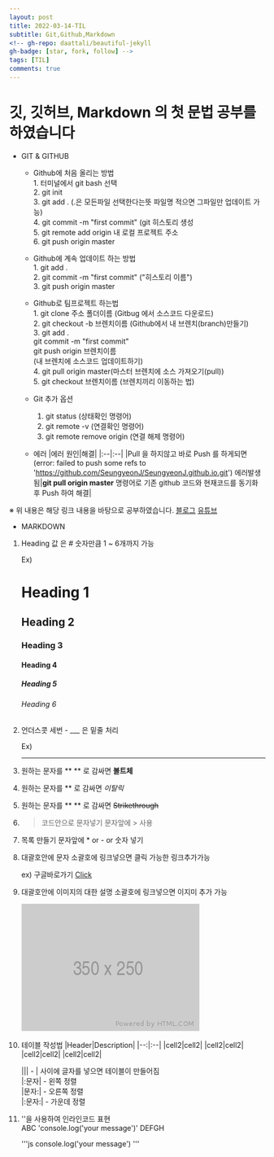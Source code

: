 ```yaml
---
layout: post
title: 2022-03-14-TIL
subtitle: Git,Github,Markdown
<!-- gh-repo: daattali/beautiful-jekyll
gh-badge: [star, fork, follow] -->
tags: [TIL]
comments: true
---
```

# 깃, 깃허브, Markdown 의 첫 문법 공부를 하였습니다

* GIT & GITHUB
  * Github에 처음 올리는 방법\
        1. 터미널에서 git bash 선택  
        2. git init \
        3. git add . (.은 모든파일 선택한다는뜻 파일명 적으면 그파일만 업데이트 가능)\
        4. git commit -m "first commit" (git 히스토리 생성\
        5. git remote add origin 내 로컬 프로젝트 주소\
        6. git push origin master

  * Github에 계속 업데이트 하는 방법\
        1. git add .\
        2. git commit -m "first commit" ("히스토리 이름")\
        3. git push origin master

  * Github로 팀프로젝트 하는법\
        1. git clone 주소 폴더이름 (Gitbug 에서 소스코드 다운로드)\
        2. git checkout -b 브렌치이름 (Github에서 내 브렌치(branch)만들기)\
        3. git add . \
            git commit -m "first commit" \
            git push origin 브렌치이름\
            (내 브렌치에 소스코드 업데이트하기)\
        4. git pull origin master(마스터 브렌치에 소스 가져오기(pull))\
        5. git checkout 브렌치이름 (브렌치끼리 이동하는 법)
   
  * Git 추가 옵션
      1. git status (상태확인 명령어)
      2. git remote -v (연결확인 명령어)
      3. git remote remove origin (연결 해제 명령어)

  * 에러
    |에러 원인|해결|
    |:--|:--|
    |Pull 을 하지않고 바로 Push 를 하게되면(error: failed to push some refs to 'https://github.com/SeungyeonJ/SeungyeonJ.github.io.git') 에러발생됨|**git pull origin master** 명령어로 기존 github 코드와 현재코드를 동기화 후 Push 하여 해결|


※ 위 내용은 해당 링크 내용을 바탕으로 공부하였습니다.
 [블로그](https://hackmd.io/@oW_dDxdsRoSpl0M64Tfg2g/ByfwpNJ-K)
[유튜브](https://www.youtube.com/watch?v=cwC8t9dno2s)
* MARKDOWN

1. Heading 값 은 # 숫자만큼 1 ~ 6개까지 가능
   
   Ex)
   # Heading 1
   ## Heading 2
   ### Heading 3
   #### Heading 4
   ##### Heading 5
   ###### Heading 6

2. 언더스콧 세번 - ___ 은 밑줄 처리 

    Ex)
    ___

3. 원하는 문자를 ** ** 로 감싸면 **볼트체**

4. 원하는 문자를 ** 로 감싸면 *이탈릭*

5. 원하는 문자를 ** ** 로 감싸면 ~~Strikethrough~~

6. > 코드안으로 문자넣기 문자앞에 > 사용

7. 목록 만들기 문자앞에 * or - or 숫자 넣기

8. 대괄호안에 문자 소괄호에 링크넣으면 클릭 가능한 링크추가가능
   
   ex) 구글바로가기 [Click](https://www.google.co.kr/)

9. 대괄호안에 이미지의 대한 설명 소괄호에 링크넣으면 이지미 추가 가능
    
    ![이미지의 대한 설명](../docs/assets/images/350x250.png)

10. 테이블 작성법 
    |Header|Description|
    |--:|:--|
    |cell2|cell2|
    |cell2|cell2|
    |cell2|cell2|
    |cell2|cell2|
    
    ||| - | 사이에 글자를 넣으면 테이블이 만들어짐 \
    |:문자| - 왼쪽 정렬 \
    |문자:| - 오른쪽 정렬 \
    |:문자:| - 가운데 정렬

11. ''을 사용하여 인라인코드 표현 \
    ABC 'console.log('your message')' DEFGH
    
    '''js
    console.log('your message')
    '''

